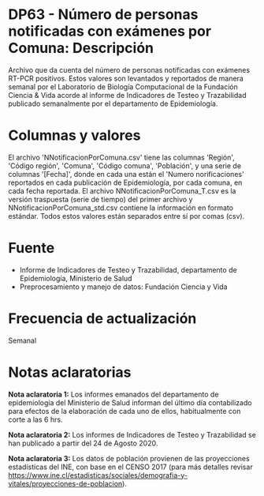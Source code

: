 # DP63 - Número de personas notificadas con exámenes por Comuna: Descripción
Archivo que da cuenta del número de personas notificadas con exámenes RT-PCR positivos.
Estos valores son levantados y reportados de manera semanal por el Laboratorio de Biología Computacional de la Fundación Ciencia & Vida 
acorde al informe de Indicadores de Testeo y Trazabilidad publicado semanalmente por el departamento de Epidemiología.

# Columnas y valores

El archivo 'NNotificacionPorComuna.csv' tiene las columnas 'Región', 'Código región', 'Comuna', 'Código comuna', 'Población', y una serie de columnas '[Fecha]', donde en cada una están el 'Numero norificaciones' reportados en cada publicación de Epidemiología, por cada comuna, en cada fecha reportada. El archivo NNotificacionPorComuna_T.csv es la versión traspuesta (serie de tiempo) del primer archivo y NNotificacionPorComuna_std.csv contiene la información en formato estándar. Todos estos valores están separados entre sí por comas (csv).

# Fuente
* Informe de Indicadores de Testeo y Trazabilidad, departamento de Epidemiología, Ministerio de Salud
* Preprocesamiento y manejo de datos: Fundación Ciencia y Vida

# Frecuencia de actualización
Semanal

# Notas aclaratorias

**Nota aclaratoria 1:** Los informes emanados del departamento de epidemiología del Ministerio de Salud informan del último día contabilizado para efectos de la elaboración de cada uno de ellos, habitualmente con corte a las 6 hrs.

**Nota aclaratoria 2:** Los informes de Indicadores de Testeo y Trazabilidad se han publicado a partir del 24 de Agosto 2020.

**Nota aclaratoria 3:** Los datos de población provienen de las proyecciones estadísticas del INE, con base en el CENSO 2017 (para más detalles revisar https://www.ine.cl/estadisticas/sociales/demografia-y-vitales/proyecciones-de-poblacion).
